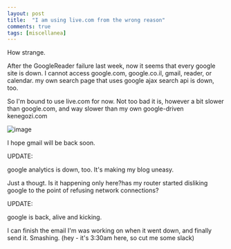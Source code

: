 ```yaml
---
layout: post
title:  "I am using live.com from the wrong reason"
comments: true
tags: [miscellanea]
---
```



How strange.

After the GoogleReader failure last week, now it seems that every google site is down. I cannot access google.com, google.co.il, gmail, reader, or calendar. my own search page that uses google ajax search api is down, too.

So I'm bound to use live.com for now. Not too bad it is, however a bit slower than google.com, and way slower than my own google-driven kenegozi.com





![image](http://kenegozi.com/blog/uploaded/windowslivewriter/iamusinglive.comfromthewrongreason_2b94/a7db81f2-3eca-4368-91c7-75e73b19e67e.png)

I hope gmail will be back soon.



UPDATE:

google analytics is down, too. It's making my blog uneasy.



Just a thougt. Is it happening only here?has my router started disliking google to the point of refusing network connections?



UPDATE:

google is back, alive and kicking.

I can finish the email I'm was working on when it went down, and finally send it. Smashing. (hey - it's 3:30am here, so cut me some slack)

